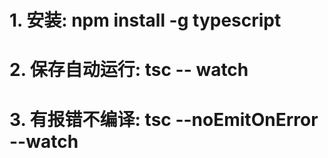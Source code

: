 # 1. 安装: npm install -g typescript
# 2. 保存自动运行: tsc -- watch
# 3. 有报错不编译: tsc --noEmitOnError --watch